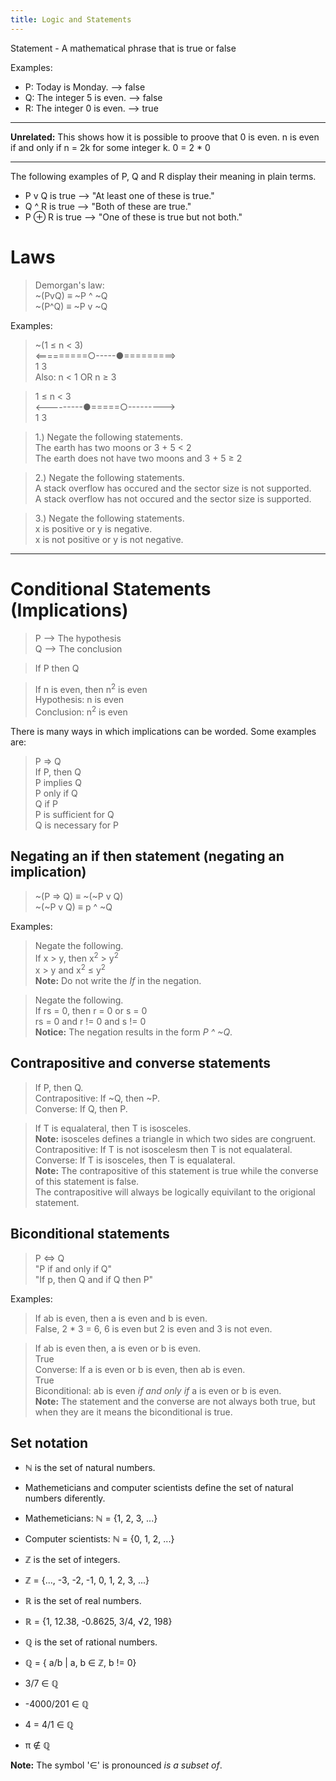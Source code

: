 ```yaml
---
title: Logic and Statements
---
```


Statement - A mathematical phrase that is true or false

Examples:
- P: Today is Monday. --> false
- Q: The integer 5 is even. --> false
- R: The integer 0 is even. --> true

***
**Unrelated:** This shows how it is possible to proove that 0 is even.
n is even if and only if n = 2k for some integer k.
0 = 2 * 0
***

The following examples of P, Q and R display their meaning in plain terms.
- P v Q is true --> "At least one of these is true."
- Q ^ R is true --> "Both of these are true."
- P ⊕ R is true --> "One of these is true but not both."

Laws
====

> Demorgan's law:  
> ~(PvQ) ≡ ~P ^ ~Q  
> ~(P^Q) ≡ ~P v ~Q  

Examples:

> ~(1 ≤ n < 3)  
> <=========○-----●=========>  
>           1      3  
> Also: n < 1 OR n ≥ 3  

> 1 ≤ n < 3  
> <---------●=====○--------->  
>           1      3  

> 1.) Negate the following statements.  
> The earth has two moons or 3 + 5 < 2  
> The earth does not have two moons and 3 + 5 ≥ 2  

> 2.) Negate the following statements.  
> A stack overflow has occured and the sector size is not supported.  
> A stack overflow has not occured and the sector size is supported.  

> 3.) Negate the following statements.  
> x is positive or y is negative.  
> x is not positive or y is not negative.  

***

Conditional Statements (Implications)
=====================================

> P --> The hypothesis  
> Q --> The conclusion  

> If P then Q

> If n is even, then n<sup>2</sup> is even  
> Hypothesis: n is even  
> Conclusion: n<sup>2</sup> is even  

There is many ways in which implications can be worded. Some examples are:
> P => Q  
> If P, then Q  
> P implies Q  
> P only if Q  
> Q if P  
> P is sufficient for Q  
> Q is necessary for P  

## Negating an if then statement (negating an implication)

> ~(P => Q) ≡ ~(~P v Q)  
> ~(~P v Q) ≡ p ^ ~Q  

Examples:

> Negate the following.  
> If x > y, then x<sup>2</sup> > y<sup>2</sup>  
> x > y and x<sup>2</sup> ≤ y<sup>2</sup>  
> **Note:** Do not write the *If* in the negation.  

> Negate the following.  
> If rs = 0, then r = 0 or s = 0  
> rs = 0 and r != 0 and s != 0  
> **Notice:** The negation results in the form *P ^ ~Q*.  

## Contrapositive and converse statements

> If P, then Q.  
> Contrapositive: If ~Q, then ~P.  
> Converse: If Q, then P.  

> If T is equalateral, then T is isosceles.  
> **Note:** isosceles defines a triangle in which two sides are congruent.  
> Contrapositive: If T is not isoscelesm then T is not equalateral.  
> Converse: If T is isosceles, then T is equalateral.  
> **Note:** The contrapositive of this statement is true while the converse of this statement is false.  
> The contrapositive will always be logically equivilant to the origional statement.  

## Biconditional statements

> P <=> Q  
> "P if and only if Q"  
> "If p, then Q and if Q then P"  

Examples:

> If ab is even, then a is even and b is even.  
> False, 2 * 3 = 6, 6 is even but 2 is even and 3 is not even.  

> If ab is even then, a is even or b is even.  
> True  
> Converse: If a is even or b is even, then ab is even.  
> True  
> Biconditional: ab is even *if and only if* a is even or b is even.  
> **Note:** The statement and the converse are not always both true, but when they are it means the biconditional is true.  

## Set notation

- ℕ is the set of natural numbers.
- Mathemeticians and computer scientists define the set of natural numbers diferently.
- Mathemeticians: ℕ = {1, 2, 3, ...}
- Computer scientists: ℕ = {0, 1, 2, ...}

- ℤ is the set of integers.
- ℤ = {..., -3, -2, -1, 0, 1, 2, 3, ...}

- ℝ is the set of real numbers.
- ℝ = {1, 12.38, -0.8625, 3/4, √2, 198}

- ℚ is the set of rational numbers.
- ℚ = { a/b | a, b ∈ ℤ, b != 0}
- 3/7 ∈ ℚ
- -4000/201 ∈ ℚ
- 4 = 4/1 ∈ ℚ
- π ∉ ℚ

**Note:** The symbol '∈' is pronounced *is a subset of*.
